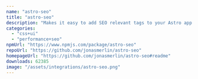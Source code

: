 ```yaml
---
name: "astro-seo"
title: "astro-seo"
description: "Makes it easy to add SEO relevant tags to your Astro app."
categories:
  - "css+ui"
  - "performance+seo"
npmUrl: "https://www.npmjs.com/package/astro-seo"
repoUrl: "https://github.com/jonasmerlin/astro-seo"
homepageUrl: "https://github.com/jonasmerlin/astro-seo#readme"
downloads: 62385
image: "/assets/integrations/astro-seo.png"
---
```

